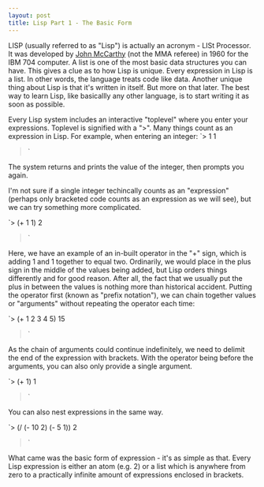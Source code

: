 ```yaml
---
layout: post
title: Lisp Part 1 - The Basic Form
---
```


LISP (usually referred to as "Lisp") is actually an acronym - LISt Processor. It was developed by [John McCarthy]([http://www-formal.stanford.edu/jmc/recursive.pdf](http://www-formal.stanford.edu/jmc/recursive.pdf)) (not the MMA referee) in 1960 for the IBM 704 computer. A list is one of the most basic data structures you can have. This gives a clue as to how Lisp is unique. Every expression in Lisp is a list. In other words, the language treats code like data.  Another unique thing about Lisp is that it's written in itself. But more on that later. The best way to learn Lisp, like basicallly any other language, is to start writing it as soon as possible. 

Every Lisp system includes an interactive "toplevel" where you enter your expressions. Toplevel is signified with a ">". Many things count as an expression in Lisp. For example, when entering an integer:
`> 1 
1
>`

The system returns and prints the value of the integer, then prompts you again.

I'm not sure if a single integer techincally counts as an "expression" (perhaps only bracketed code counts as an expression as we will see), but we can try something more complicated.

`> (+ 1 1)
2
>`

Here, we have an example of an in-built operator in the "+" sign, which is adding 1 and 1 together to equal two. Ordinarily, we would place in the plus sign in the middle of the values being added, but Lisp orders things differently and for good reason. After all, the fact that we usually put the plus in between the values is nothing more than historical accident. Putting the operator first (known as "prefix notation"), we can chain together values or "arguments" without repeating the operator each time:

`> (+ 1 2 3 4 5)
15
>`

As the chain of arguments  could continue indefinitely, we need to delimit the end of the expression with brackets. With the operator being before the arguments, you can also only provide a single argument.

`> (+ 1)
1
>`

You can also nest expressions in the same way.

`> (/ (- 10 2) (- 5 1))
2
>`

What came was the basic form of expression - it's as simple as that. Every Lisp expression is either an atom (e.g. 2) or a list which is anywhere from zero to a practically infinite amount of expressions enclosed in brackets.
